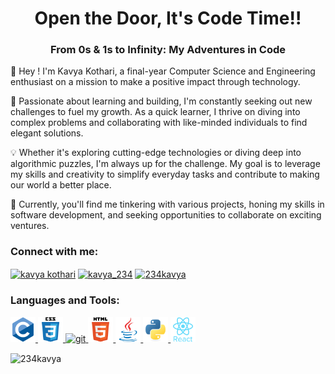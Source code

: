 <h1 align="center">Open the Door, It's Code Time!!</h1>
<h3 align="center">From 0s & 1s to Infinity: My Adventures in Code</h3>
<p>👋 Hey ! I'm Kavya Kothari, a final-year Computer Science and Engineering enthusiast on a mission to make a positive impact through technology.

🚀 Passionate about learning and building, I'm constantly seeking out new challenges to fuel my growth. As a quick learner, I thrive on diving into complex problems and collaborating with like-minded individuals to find elegant solutions.

💡 Whether it's exploring cutting-edge technologies or diving deep into algorithmic puzzles, I'm always up for the challenge. My goal is to leverage my skills and creativity to simplify everyday tasks and contribute to making our world a better place.

🔧 Currently, you'll find me tinkering with various projects, honing my skills in software development, and seeking opportunities to collaborate on exciting ventures.</p>
<h3 align="left">Connect with me:</h3>
<p align="left">
<a href="https://linkedin.com/in/kavya kothari" target="blank"><img align="center" src="https://raw.githubusercontent.com/rahuldkjain/github-profile-readme-generator/master/src/images/icons/Social/linked-in-alt.svg" alt="kavya kothari" height="30" width="40" /></a>
<a href="https://www.leetcode.com/kavya_234" target="blank"><img align="center" src="https://raw.githubusercontent.com/rahuldkjain/github-profile-readme-generator/master/src/images/icons/Social/leet-code.svg" alt="kavya_234" height="30" width="40" /></a>
<a href="https://auth.geeksforgeeks.org/user/234kavya" target="blank"><img align="center" src="https://raw.githubusercontent.com/rahuldkjain/github-profile-readme-generator/master/src/images/icons/Social/geeks-for-geeks.svg" alt="234kavya" height="30" width="40" /></a>
</p>

<h3 align="left">Languages and Tools:</h3>
<p align="left"> <a href="https://www.cprogramming.com/" target="_blank" rel="noreferrer"> <img src="https://raw.githubusercontent.com/devicons/devicon/master/icons/c/c-original.svg" alt="c" width="40" height="40"/> </a> <a href="https://www.w3schools.com/css/" target="_blank" rel="noreferrer"> <img src="https://raw.githubusercontent.com/devicons/devicon/master/icons/css3/css3-original-wordmark.svg" alt="css3" width="40" height="40"/> </a> <a href="https://git-scm.com/" target="_blank" rel="noreferrer"> <img src="https://www.vectorlogo.zone/logos/git-scm/git-scm-icon.svg" alt="git" width="40" height="40"/> </a> <a href="https://www.w3.org/html/" target="_blank" rel="noreferrer"> <img src="https://raw.githubusercontent.com/devicons/devicon/master/icons/html5/html5-original-wordmark.svg" alt="html5" width="40" height="40"/> </a> <a href="https://www.java.com" target="_blank" rel="noreferrer"> <img src="https://raw.githubusercontent.com/devicons/devicon/master/icons/java/java-original.svg" alt="java" width="40" height="40"/> </a> <a href="https://www.python.org" target="_blank" rel="noreferrer"> <img src="https://raw.githubusercontent.com/devicons/devicon/master/icons/python/python-original.svg" alt="python" width="40" height="40"/> </a> <a href="https://reactjs.org/" target="_blank" rel="noreferrer"> <img src="https://raw.githubusercontent.com/devicons/devicon/master/icons/react/react-original-wordmark.svg" alt="react" width="40" height="40"/> </a> </p>



<p><img align="center" src="https://github-readme-streak-stats.herokuapp.com/?user=234kavya&" alt="234kavya" /></p>
